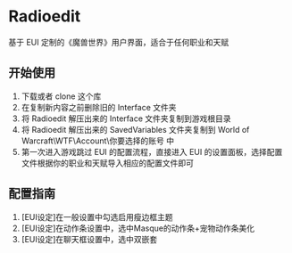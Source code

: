 # Radioedit
基于 EUI 定制的《魔兽世界》用户界面，适合于任何职业和天赋

## 开始使用
1. 下载或者 clone 这个库
2. 在复制新内容之前删除旧的 Interface 文件夹
3. 将 Radioedit 解压出来的 Interface 文件夹复制到游戏根目录
4. 将 Radioedit 解压出来的 SavedVariables 文件夹复制到 World of Warcraft\WTF\Account\你要选择的账号 中
5. 第一次进入游戏跳过 EUI 的配置流程，直接进入 EUI 的设置面板，选择配置文件根据你的职业和天赋导入相应的配置文件即可

## 配置指南
1. [EUI设定]在一般设置中勾选启用瘦边框主题
2. [EUI设定]在动作条设置中，选中Masque的动作条+宠物动作条美化
3. [EUI设定]在聊天框设置中，选中双嵌套
